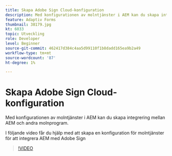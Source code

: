 ```yaml
---
title: Skapa Adobe Sign Cloud-konfiguration
description: Med konfigurationen av molntjänster i AEM kan du skapa integrering mellan AEM och andra molnprogram. I följande video får du hjälp med att skapa en konfiguration för molntjänster för att integrera AEM med Adobe Sign.
feature: Adaptiv Forms
thumbnail: 38179.jpg
kt: 6033
topic: Utveckling
role: Developer
level: Beginner
source-git-commit: 462417d384c4aa5d99110f1b8dadd165ea9b2a49
workflow-type: tm+mt
source-wordcount: '87'
ht-degree: 1%

---
```


# Skapa Adobe Sign Cloud-konfiguration

Med konfigurationen av molntjänster i AEM kan du skapa integrering mellan AEM och andra molnprogram.

I följande video får du hjälp med att skapa en konfiguration för molntjänster för att integrera AEM med Adobe Sign

>[!VIDEO](https://video.tv.adobe.com/v/38179/?quality=9&learn=on)